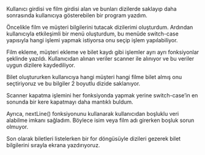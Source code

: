 Kullanıcı girdisi ve film girdisi alan ve bunları dizilerde saklayıp
daha sonrasında kullanıcıya gösterebilen bir program yazdım.

Öncelikle film ve müşteri bilgilerini tutacak dizilerimi oluşturdum.
Ardından kullanıcıyla etkileşimli bir menü oluşturdum, bu menüde
switch-case yapısıyla hangi işlemi yapmak istiyorsa onu seçip işlem yapılabiliyor.

Film ekleme, müşteri ekleme ve bilet kaydı gibi işlemler ayrı ayrı
fonksiyonlar şeklinde yazıldı. Kullanıcıdan alınan veriler scanner ile alınıyor
ve bu veriler uygun dizilere kaydediliyor.

Bilet oluştururken kullanıcıya hangi müşteri hangi filme bilet almış
onu seçtiriyoruz ve bu bilgiler 2 boyutlu dizide saklanıyor.

Scanner kapatma işlemini her fonksiyonda yapmak yerine switch-case’in
en sonunda bir kere kapatmayı daha mantıklı buldum.

Ayrıca, nextLine() fonksiyonunu kullanarak kullanıcıdan boşluklu veri
alabilme imkanı sağladım. Böylece isim veya film adı girerken boşluk sorun olmuyor.

Son olarak biletleri listelerken bir for döngüsüyle dizileri gezerek
bilet bilgilerini sırayla ekrana yazdırıyoruz.